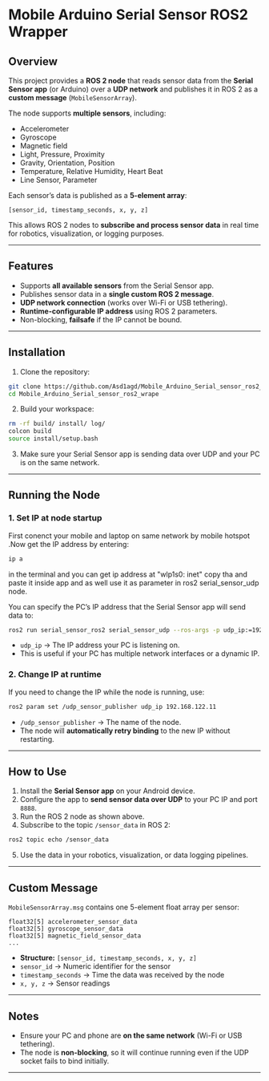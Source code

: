 # Mobile Arduino Serial Sensor ROS2 Wrapper

## Overview

This project provides a **ROS 2 node** that reads sensor data from the **Serial Sensor app** (or Arduino) over a **UDP network** and publishes it in ROS 2 as a **custom message** (`MobileSensorArray`).

The node supports **multiple sensors**, including:

* Accelerometer
* Gyroscope
* Magnetic field
* Light, Pressure, Proximity
* Gravity, Orientation, Position
* Temperature, Relative Humidity, Heart Beat
* Line Sensor, Parameter

Each sensor’s data is published as a **5-element array**:

```
[sensor_id, timestamp_seconds, x, y, z]
```

This allows ROS 2 nodes to **subscribe and process sensor data** in real time for robotics, visualization, or logging purposes.

---

## Features

* Supports **all available sensors** from the Serial Sensor app.
* Publishes sensor data in a **single custom ROS 2 message**.
* **UDP network connection** (works over Wi-Fi or USB tethering).
* **Runtime-configurable IP address** using ROS 2 parameters.
* Non-blocking, **failsafe** if the IP cannot be bound.

---

## Installation

1. Clone the repository:

```bash
git clone https://github.com/Asd1agd/Mobile_Arduino_Serial_sensor_ros2_wraper.git
cd Mobile_Arduino_Serial_sensor_ros2_wrape
```

2. Build your workspace:

```bash
rm -rf build/ install/ log/
colcon build
source install/setup.bash
```

3. Make sure your Serial Sensor app is sending data over UDP and your PC is on the same network.

---

## Running the Node

### 1. Set IP at node startup

First conenct your mobile and laptop on same network by mobile hotspot .Now get the IP address by entering:
```bash
ip a
```
in the terminal and you can get ip address at "wlp1s0: inet" copy tha and paste it inside app and as well use it as parameter in ros2 serial_sensor_udp node.

You can specify the PC’s IP address that the Serial Sensor app will send data to:

```bash
ros2 run serial_sensor_ros2 serial_sensor_udp --ros-args -p udp_ip:=192.168.122.11
```

* `udp_ip` → The IP address your PC is listening on.
* This is useful if your PC has multiple network interfaces or a dynamic IP.

### 2. Change IP at runtime

If you need to change the IP while the node is running, use:

```bash
ros2 param set /udp_sensor_publisher udp_ip 192.168.122.11
```

* `/udp_sensor_publisher` → The name of the node.
* The node will **automatically retry binding** to the new IP without restarting.

---

## How to Use

1. Install the **Serial Sensor app** on your Android device.
2. Configure the app to **send sensor data over UDP** to your PC IP and port `8888`.
3. Run the ROS 2 node as shown above.
4. Subscribe to the topic `/sensor_data` in ROS 2:

```bash
ros2 topic echo /sensor_data
```

5. Use the data in your robotics, visualization, or data logging pipelines.

---

## Custom Message

`MobileSensorArray.msg` contains one 5-element float array per sensor:

```
float32[5] accelerometer_sensor_data
float32[5] gyroscope_sensor_data
float32[5] magnetic_field_sensor_data
...
```

* **Structure:** `[sensor_id, timestamp_seconds, x, y, z]`
* `sensor_id` → Numeric identifier for the sensor
* `timestamp_seconds` → Time the data was received by the node
* `x, y, z` → Sensor readings

---

## Notes

* Ensure your PC and phone are **on the same network** (Wi-Fi or USB tethering).
* The node is **non-blocking**, so it will continue running even if the UDP socket fails to bind initially.

---

